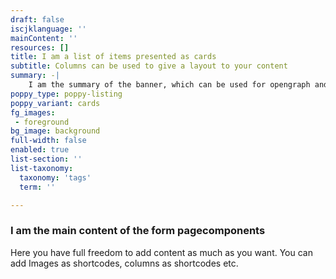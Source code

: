 ```yaml
---
draft: false
iscjklanguage: ''
mainContent: ''
resources: []
title: I am a list of items presented as cards
subtitle: Columns can be used to give a layout to your content
summary: -|
    I am the summary of the banner, which can be used for opengraph and SEO descriptions
poppy_type: poppy-listing
poppy_variant: cards
fg_images:
 - foreground
bg_image: background
full-width: false
enabled: true
list-section: ''
list-taxonomy:
  taxonomy: 'tags'
  term: ''

---
```

### I am the main content of the form pagecomponents

Here you have full freedom to add content as much as you want.
You can add  Images as shortcodes, columns as shortcodes etc.
